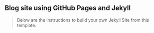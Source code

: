 ## Blog site using GitHub Pages and Jekyll
> Below are the instructions to build your own Jekyll Site from this template.
